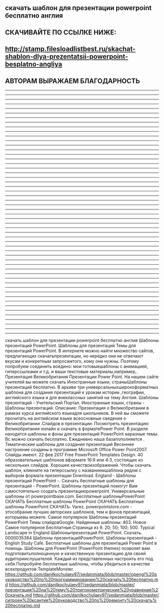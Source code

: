 скачать шаблон для презентации powerpoint бесплатно англия
--------------------------------------------------
СКАЧИВАЙТЕ ПО ССЫЛКЕ НИЖЕ:
--------------------------------------------------
http://stamp.filesloadlistbest.ru/skachat-shablon-dlya-prezentatsii-powerpoint-besplatno-angliya
--------------------------------------------------
АВТОРАМ ВЫРАЖАЕМ БЛАГОДАРНОСТЬ
--------------------------------------------------
--------------------------------------------------
--------------------------------------------------
--------------------------------------------------
--------------------------------------------------
--------------------------------------------------
--------------------------------------------------
--------------------------------------------------
--------------------------------------------------
--------------------------------------------------
--------------------------------------------------
--------------------------------------------------
--------------------------------------------------
--------------------------------------------------
--------------------------------------------------
--------------------------------------------------
--------------------------------------------------
--------------------------------------------------
--------------------------------------------------
--------------------------------------------------
--------------------------------------------------
--------------------------------------------------
--------------------------------------------------
--------------------------------------------------
--------------------------------------------------
--------------------------------------------------
--------------------------------------------------
--------------------------------------------------
--------------------------------------------------
--------------------------------------------------
--------------------------------------------------
--------------------------------------------------
--------------------------------------------------
--------------------------------------------------
--------------------------------------------------
--------------------------------------------------
--------------------------------------------------
--------------------------------------------------
--------------------------------------------------
--------------------------------------------------
--------------------------------------------------
--------------------------------------------------
--------------------------------------------------
--------------------------------------------------
--------------------------------------------------
--------------------------------------------------
--------------------------------------------------
--------------------------------------------------
--------------------------------------------------
--------------------------------------------------
--------------------------------------------------
--------------------------------------------------
--------------------------------------------------
--------------------------------------------------
--------------------------------------------------
скачать шаблон для презентации powerpoint бесплатно англия Шаблоны презентаций PowerPoint. Шаблоны для презентаций  Темы для презентаций PowerPoint. В интернете можно найти множество сайтов, предлагающих скачатьпрезентации, но нередко они не отвечают вкусам и конкретным запросамтого, кому они нужны. Поэтому попробуем соединить воедино: мои готовыешаблоны с анимацией, гиперссылками и т.д. и ваши текстовые материалы,например,. Презентация Великобритания  Презентации Power Point. На нашем сайте учителей вы можете скачать Иностранные языки, страныШаблоны презентаций бесплатно.  В архиве три универсальныхширокоформатных шаблона для создания презентаций к урокам истории ,географии, английского языка и для внеклассных занятий на тему Англия. Шаблоны презентаций - Учительский Портал. Иностранные языки, страны - Шаблоны презентаций. Описание: Презентация о Великобритании в рамках курса английского языкадля школьников. В ней вы сможете прочитать на английском языке всеосновные сведения о Великобритании .Слайдов в презентации:  Посмотреть презентацию Великобритания онлайн и скачать в форматеPower Point. В разделе находятся шаблоны и фоны для презентаций PowerPoint наразные темы.  Вс можно скачать бесплатно. Ежедневно наша базапополняется . Тематические шаблоны для создания презентаций Весеннее настроение созданы в программе Microsoft Office Power Point2007. Слайды имеют. 22 фев 2017  Free PowerPoint Templates Design. 40 образовательных шаблонов вформате 16:9 или 4:3, состоящих из нескольких слайдов. Хорошее качествоизображений. Чтобы скачать шаблон, кликните на гиперссылку с названиемшаблона рядом с выбором формата презентации  Download. England - Шаблоны презентаций PowerPoint -. Скачать бесплатные шаблоны для презентаций - PowerPoint. Шаблоны презентаций помогут Вам самостоятельно создать презентациюpowerpoint. Универсальные шаблоны от powerpointbase.com. Бесплатные шаблоныPowerPoint СКАЧАТЬ  Бесплатные шаблоны PowerPoint СКАЧАТЬ Бесплатные шаблоны PowerPoint СКАЧАТЬ. Varez. powerpointstore.com - этособрание лучших авторских шаблонов, тем и фонов презентаций, которыевы можете. Самое популярное Шаблоны презентаций PowerPoint  Темы слайдовGoogle. Найденные шаблоны: 403. Новое Самое популярное Бесплатные.Страница из 9. 20; 50; 100; 500. Typical Landscape in England Шаблоныпрезентаций PowerPoint. Скачать. 0000035384 Шаблоны презентацийPowerPoint.
Шаблоны презентаций - English Study Cafe. Бесплатные шаблоны для презентаций Power Point в помощь. Шаблоны для PowerPoint (PowerPoint themes) позволят вам подготовитьполноценную и качественную презентацию для своей аудиториислушателей. Каждый из представленных  настроить его под себя.Попробуйте бесплатные шаблоны, чтобы убедиться в качестве всехпродуктов TemplateMonster.
https://github.com/danilkochulaev97/sedanmiata/blob/master/opengl%20руководство%20по%20программированию%20скачать%20бесплатно.md
https://github.com/danilkochulaev97/sedanmiata/blob/master/презентация%20на%20тему%20тригонометрические%20уравнения%20скачать.md
https://github.com/danilkochulaev97/sedanmiata/blob/master/ситроен%20ксантия%20руководство%20по%20ремонту%20скачать%20бесплатно.md